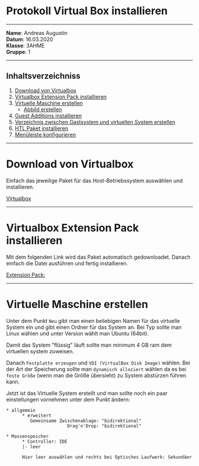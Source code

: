 # Protokoll Virtual Box installieren

-----

**Name**: Andreas Augustin  
**Datum**: 16.03.2020  
**Klasse**: 3AHME  
**Gruppe**: 1  

-----

## Inhaltsverzeichniss  

1) [Download von Virtualbox](#download-von-virtualbox)
1) [Virtualbox Extension Pack installieren](#virtualbox-extension-pack-installieren)
1) [Virtuelle Maschine erstellen](#virtuelle-maschine-erstellen)
    * [Abbild erstellen](#abbild-erstellen)
1) [Guest Additions installieren](#guest-additions-installieren)
1) [Verzeichnis zwischen Gastsystem und virtuellen System erstellen](#verzeichnis-zwischen-gastsystem-und-virtuellen-system-erstellen)
1) [HTL Paket installieren](#htl-paket-installieren)
1) [Menüleiste konfigurieren](#menüleiste-konfigurieren)

-----

# Download von Virtualbox

Einfach das jeweilige Paket für das Host-Betriebssystem auswählen und installieren.

[Virtualbox](https://www.virtualbox.org/wiki/Downloads)

-----

# Virtualbox Extension Pack installieren

Mit dem folgenden Link wird das Paket automatisch gedownloadet. Danach einfach die Datei ausführen und fertig installieren.

[Extension Pack:](https://download.virtualbox.org/virtualbox/6.1.4/Oracle_VM_VirtualBox_Extension_Pack-6.1.4.vbox-extpack)

-----

# Virtuelle Maschine erstellen

Unter dem Punkt ```Neu``` gibt man einen beliebigen Namen für das virtuelle System ein und gibt einen Ordner für das System an. Bei Typ sollte man Linux wählen und unter Version wählt man Ubuntu (64bit).

Damit das System "flüssig" läuft sollte man minimum 4 GB ram dem virtuellen system zuweisen.

Danach ```Festplatte erzeugen``` und ```VDI (VirtualBox Disk Image)``` wählen. Bei der Art der Speicherung sollte man ```dynamisch alloziert``` wählen da es bei ```feste Größe``` (wenn man die Größe übersieht) zu System abstürzen führen kann.

Jetzt ist das Virtuelle System erstellt und man sollte noch ein paar einstellungen vornehmen unter dem Punkt ändern:
```
* allgemein
      * erweitert
         Gemeinsame Zwischenablage: "bidirektional"
                       Drag'n'Drop: "bidirektional"
```

```
* Massenspeicher
      * Controller: IDE
      |- leer 
      
      Hier leer auswählen und rechts bei Optisches Laufwerk: Sekundäer
```














